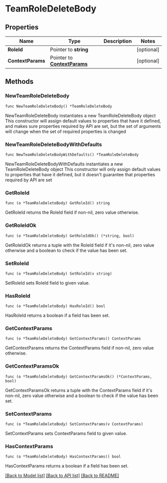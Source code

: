 # TeamRoleDeleteBody

## Properties

Name | Type | Description | Notes
------------ | ------------- | ------------- | -------------
**RoleId** | Pointer to **string** |  | [optional] 
**ContextParams** | Pointer to [**ContextParams**](ContextParams.md) |  | [optional] 

## Methods

### NewTeamRoleDeleteBody

`func NewTeamRoleDeleteBody() *TeamRoleDeleteBody`

NewTeamRoleDeleteBody instantiates a new TeamRoleDeleteBody object
This constructor will assign default values to properties that have it defined,
and makes sure properties required by API are set, but the set of arguments
will change when the set of required properties is changed

### NewTeamRoleDeleteBodyWithDefaults

`func NewTeamRoleDeleteBodyWithDefaults() *TeamRoleDeleteBody`

NewTeamRoleDeleteBodyWithDefaults instantiates a new TeamRoleDeleteBody object
This constructor will only assign default values to properties that have it defined,
but it doesn't guarantee that properties required by API are set

### GetRoleId

`func (o *TeamRoleDeleteBody) GetRoleId() string`

GetRoleId returns the RoleId field if non-nil, zero value otherwise.

### GetRoleIdOk

`func (o *TeamRoleDeleteBody) GetRoleIdOk() (*string, bool)`

GetRoleIdOk returns a tuple with the RoleId field if it's non-nil, zero value otherwise
and a boolean to check if the value has been set.

### SetRoleId

`func (o *TeamRoleDeleteBody) SetRoleId(v string)`

SetRoleId sets RoleId field to given value.

### HasRoleId

`func (o *TeamRoleDeleteBody) HasRoleId() bool`

HasRoleId returns a boolean if a field has been set.

### GetContextParams

`func (o *TeamRoleDeleteBody) GetContextParams() ContextParams`

GetContextParams returns the ContextParams field if non-nil, zero value otherwise.

### GetContextParamsOk

`func (o *TeamRoleDeleteBody) GetContextParamsOk() (*ContextParams, bool)`

GetContextParamsOk returns a tuple with the ContextParams field if it's non-nil, zero value otherwise
and a boolean to check if the value has been set.

### SetContextParams

`func (o *TeamRoleDeleteBody) SetContextParams(v ContextParams)`

SetContextParams sets ContextParams field to given value.

### HasContextParams

`func (o *TeamRoleDeleteBody) HasContextParams() bool`

HasContextParams returns a boolean if a field has been set.


[[Back to Model list]](../README.md#documentation-for-models) [[Back to API list]](../README.md#documentation-for-api-endpoints) [[Back to README]](../README.md)


